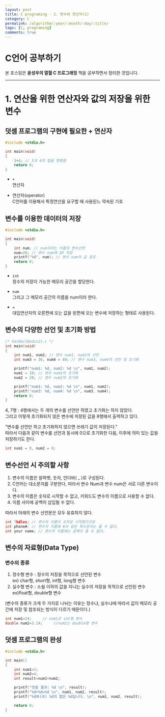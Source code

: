 ```yaml
---
layout: post
title: C programing - 3. 변수와 연산자(1)
category: C
permalink: /algorithm/:year/:month/:day/:title/
tags: [C, programing]
comments: true
---
```

# C언어 공부하기
본 포스팅은 **윤성우의 열혈 C 프로그래밍** 책을 공부하면서 정리한 것입니다.

***

# 1. 연산을 위한 연산자와 값의 저장을 위한 변수
## 덧셈 프로그램의 구현에 필요한 + 연산자
```c
#include <stdio.h>

int main(void)
{
	3+4; // 3과 4의 합을 명령함
	return 0;
}
```
- `+`  
	연산자

- 연산자(operator)  
	C언어를 이용해서 특정연산을 요구할 때 사용된느 약속된 기호

## 변수를 이용한 데이터의 저장
```c
#include <stdio.h>

int main(void)
{
	int num; // num이라는 이름의 변수선언
	num=20;	// 변수 num에 20 저장
	printf("%d", num); // 변수 num의 값 참조
	return 0;
}
```
- `int`  
	정수의 저장이 가능한 메모리 공간을 할당한다.

- `num`  
	그리고 그 메모리 공간의 이름을 num이라 한다.

- `=`    
	대입연산자의 오른편에 오는 값을 왼편에 오는 변수에 저장하는 형태로 사용된다.

## 변수의 다양한 선언 및 초기화 방법
```c
/* VarDeclAndinit.c */
int main(void)
{
	int num1, num2; // 변수 num1, num2의 선언
	int num3 = 30, num4 = 40; // 변수 num3, num4의 선언 및 초기화

	printf("num1: %d, num2: %d \n", num1, num2);
	num1 = 10; // 변수 num1의 초기화
	num2 = 20; // 변수 num2의 초기화

	printf("num1: %d, num2: %d \n", num1, num2);
	printf("num3: %d, num4: %d \n", num3, num4);
	return 0;
}
```
4, 7행 : 4행에서는 두 개의 변수를 선언만 하였고 초기화는 하지 않았다.  
그리고 이렇게 초기화되지 않은 변수에 저장된 값을 8행에서 출력하고 있다.

"변수를 선언만 하고 초기화하지 않으면 쓰레기 값이 저장된다."  
따라서 다음과 같이 변수를 선언과 동시에 0으로 초기화한 다음, 이후에 의미 있는 값을 저장하기도 한다.
```c
int num1 = 0, num2 = 0;
```

## 변수선언 시 주의할 사항
1. 변수의 이름은 알파벳, 숫자, 언더바( _ )로 구성된다.
2. C언어는 대소문자를 구분한다, 따라서 변수 Num과 변수 num은 서로 다른 변수이다.
3. 변수의 이름은 숫자로 시작할 수 없고, 키워드도 변수의 이름으로 사용할 수 없다.
4. 이름 사이에 공백이 삽입될 수 없다.

따라서 아래의 변수 선언문은 모두 유효하지 않다.
```c
int 7hdlos; // 변수의 이름이 숫자로 시작했으므로
int phone#; // 변수의 이름에 #과 같은 특수문자는 올 수 없다.
int your name; // 변수의 이름에는 공백이 올 수 없다.
```

## 변수의 자료형(Data Type)
### 변수의 종류
1. 정수형 변수 : 정수의 저장을 목적으로 선언된 변수  
ex) char형, short형, int형, long형 변수  
2. 실수형 변수 : 소쉄 이하의 값을 지니는 실수의 저장을 목적으로 선언된 변수  
ex)float형, double형 변수

(변수의 종류가 크게 두 가지로 나뉘는 이유는 정수냐, 실수냐에 따라서 값이 메모리 공간에 저장 및 참조되는 방식이 다르기 때문이다.)
```c
int num1=24;     // num1은 int형 변수
double num2=3.14;     //num2는 double형 변수
```

## 덧셈 프로그램의 완성
```c
#include <stdio.h>

int main()
{
    int num1=3;
    int num2=4;
    int result=num1+num2;

    printf("덧셈 결과: %d \n", result);
    printf("%d+%d=%d \n", num1, num2, result);
    printf("%d와(과) %d의 합은 %d입니다. \n", num1, num2, result);

    return 0;
}
```
